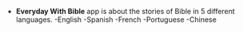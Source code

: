 - **Everyday With Bible** app is about the stories of Bible in 5 different languages.
    -English
    -Spanish
    -French
    -Portuguese
    -Chinese